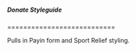 
##### Donate Styleguide
===========================

Pulls in Payin form and Sport Relief styling.
